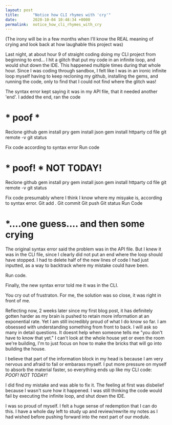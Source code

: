 ```yaml
---
layout: post
title:      "Notice how CLI rhymes with 'cry'"
date:       2020-10-04 10:48:34 +0000
permalink:  notice_how_cli_rhymes_with_cry
---
```


(The irony will be in a few months when I'll know the REAL meaning of crying and look back at how laughable this project was)


Last night, at about hour 9 of straight coding doing my CLI project from beginning to end... I hit a glitch that put my code in an infinite loop, and would shut down the IDE. This happened multiple times during that whole hour. Since I was coding through sandbox, I felt like I was in an ironic infinite loop myself having to keep recloning my github, installing the gems, and running the code, only to find that I could not find where the glitch was!

The syntax error kept saying it was in my API file, that it needed another 'end'. I added the end, ran the code

# * poof *

Reclone github
gem install pry
gem install json
gem install httparty
cd file
git remote -v
git status

Fix code according to syntax error
Run code

# * poof! * NOT TODAY!

Reclone github
gem install pry
gem install json
gem install httparty
cd file
git remote -v
git status

Fix code presumably where I think I know where my misyake is, according to syntax error.
Git add .
Git commit
Git push
Git status
Run Code

# *....one guess.... and then some crying
The original syntax error said the problem was in the API file. But I knew it was in the CLI file, since I clearly did not put an end where the loop should have stopped. I had to delete half of the new lines of code I had just inputted, as a way to backtrack where my mistake could have been.

Run code.

Finally, the new syntax error told me it was in the CLI.

You cry out of frustraton. For me, the solution was so close, it was right in front of me.


Reflecting now, 2 weeks later since my first blog post, it has definitely gotten harder as my  brain is pushed to retain more information at an exponential rate. Yet I am still incredibly proud of what I do know so far. I am obsessed with understanding something from front to back. I will ask so many in detail questions. It doesnt help when someone tells me "you don't have to know that yet." I can't look at the whole house yet or even the room we're building, I'm to just focus on how to make the bricks that will go into building the house.

I believe that part of the information block in my head is because I am very nervous and afraid to fail or embarass myself. I put more pressure on myself to absorb the material faster, so everything ends up like my CLI code: *POOF! NOT TODAY!*

I did find my mistake and was able to fix it. The feeling at first was disbelief because I wasn't sure how it happened. I was still thinking the code would fail by executing the infinite loop, and shut down the IDE.

I was so proud of myself. I felt a huge sense of redemption that I can do this. I have a whole day left to study up and review/rewrite my notes as I had wished before pushing forward into the next part of our module. 
